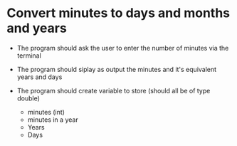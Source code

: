 # Convert minutes to days and months and years
 
 - The program should ask the user to enter the number of minutes via the terminal

 - The program should siplay as output the minutes and it's equivalent years and days

 - The program should create variable to store (should all be of type double)
    - minutes (int)
    - minutes in a year
    - Years
    - Days